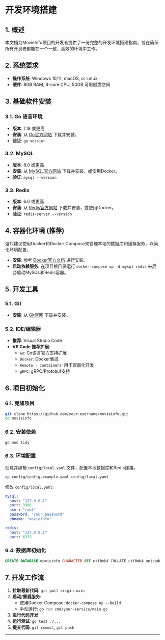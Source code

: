 ﻿# 开发环境搭建

## 1. 概述

本文档为MovieInfo项目的开发者提供了一份完整的开发环境搭建指南，旨在确保所有开发者都能在一个一致、高效的环境中工作。

## 2. 系统要求

- **操作系统**: Windows 10/11, macOS, or Linux
- **硬件**: 8GB RAM, 4-core CPU, 50GB 可用磁盘空间

## 3. 基础软件安装

### 3.1. Go 语言环境

- **版本**: 1.18 或更高
- **安装**: 从 [Go官方网站](https://golang.org/dl/) 下载并安装。
- **验证**: `go version`

### 3.2. MySQL

- **版本**: 8.0 或更高
- **安装**: 从 [MySQL官方网站](https://dev.mysql.com/downloads/mysql/) 下载并安装，或使用Docker。
- **验证**: `mysql --version`

### 3.3. Redis

- **版本**: 6.0 或更高
- **安装**: 从 [Redis官方网站](https://redis.io/download) 下载并安装，或使用Docker。
- **验证**: `redis-server --version`

## 4. 容器化环境 (推荐)

强烈建议使用Docker和Docker Compose来管理本地的数据库和缓存服务，以简化环境配置。

- **安装**: 参考 [Docker官方文档](https://docs.docker.com/get-docker/) 进行安装。
- **启动依赖服务**: 在项目根目录运行 `docker-compose up -d mysql redis` 来后台启动MySQL和Redis容器。

## 5. 开发工具

### 5.1. Git

- **安装**: 从 [Git官网](https://git-scm.com/downloads) 下载并安装。

### 5.2. IDE/编辑器

- **推荐**: Visual Studio Code
- **VS Code 推荐扩展**:
    - `Go`: Go语言官方支持扩展
    - `Docker`: Docker集成
    - `Remote - Containers`: 用于容器化开发
    - `gRPC`: gRPC/Protobuf支持

## 6. 项目初始化

### 6.1. 克隆项目

```bash
git clone https://github.com/your-username/movieinfo.git
cd movieinfo
```

### 6.2. 安装依赖

```bash
go mod tidy
```

### 6.3. 环境配置

创建并编辑 `config/local.yaml` 文件，配置本地数据库和Redis连接。

```bash
cp config/config.example.yaml config/local.yaml
```

修改 `config/local.yaml`:

```yaml
mysql:
  host: "127.0.0.1"
  port: 3306
  user: "root"
  password: "your_password"
  dbname: "movieinfo"

redis:
  host: "127.0.0.1"
  port: 6379
```

### 6.4. 数据库初始化

```sql
CREATE DATABASE movieinfo CHARACTER SET utf8mb4 COLLATE utf8mb4_unicode_ci;
```

## 7. 开发工作流

1. **拉取最新代码**: `git pull origin main`
2. **启动/重启服务**: 
    - 使用Docker Compose: `docker-compose up --build`
    - 手动运行: `go run cmd/your-service/main.go`
3. **进行代码开发**
4. **运行测试**: `go test ./...`
5. **提交代码**: `git commit`, `git push`

---